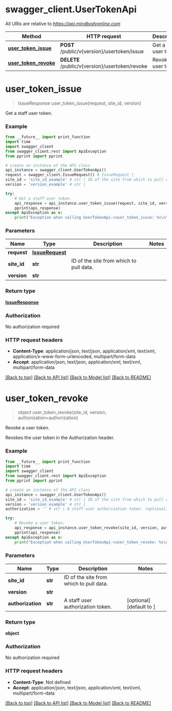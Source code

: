 # swagger_client.UserTokenApi

All URIs are relative to *https://api.mindbodyonline.com*

Method | HTTP request | Description
------------- | ------------- | -------------
[**user_token_issue**](UserTokenApi.md#user_token_issue) | **POST** /public/v{version}/usertoken/issue | Get a staff user token.
[**user_token_revoke**](UserTokenApi.md#user_token_revoke) | **DELETE** /public/v{version}/usertoken/revoke | Revoke a user token.


# **user_token_issue**
> IssueResponse user_token_issue(request, site_id, version)

Get a staff user token.

### Example
```python
from __future__ import print_function
import time
import swagger_client
from swagger_client.rest import ApiException
from pprint import pprint

# create an instance of the API class
api_instance = swagger_client.UserTokenApi()
request = swagger_client.IssueRequest() # IssueRequest | 
site_id = 'site_id_example' # str | ID of the site from which to pull data.
version = 'version_example' # str | 

try:
    # Get a staff user token.
    api_response = api_instance.user_token_issue(request, site_id, version)
    pprint(api_response)
except ApiException as e:
    print("Exception when calling UserTokenApi->user_token_issue: %s\n" % e)
```

### Parameters

Name | Type | Description  | Notes
------------- | ------------- | ------------- | -------------
 **request** | [**IssueRequest**](IssueRequest.md)|  | 
 **site_id** | **str**| ID of the site from which to pull data. | 
 **version** | **str**|  | 

### Return type

[**IssueResponse**](IssueResponse.md)

### Authorization

No authorization required

### HTTP request headers

 - **Content-Type**: application/json, text/json, application/xml, text/xml, application/x-www-form-urlencoded, multipart/form-data
 - **Accept**: application/json, text/json, application/xml, text/xml, multipart/form-data

[[Back to top]](#) [[Back to API list]](../README.md#documentation-for-api-endpoints) [[Back to Model list]](../README.md#documentation-for-models) [[Back to README]](../README.md)

# **user_token_revoke**
> object user_token_revoke(site_id, version, authorization=authorization)

Revoke a user token.

Revokes the user token in the Authorization header.

### Example
```python
from __future__ import print_function
import time
import swagger_client
from swagger_client.rest import ApiException
from pprint import pprint

# create an instance of the API class
api_instance = swagger_client.UserTokenApi()
site_id = 'site_id_example' # str | ID of the site from which to pull data.
version = 'version_example' # str | 
authorization = '' # str | A staff user authorization token. (optional) (default to )

try:
    # Revoke a user token.
    api_response = api_instance.user_token_revoke(site_id, version, authorization=authorization)
    pprint(api_response)
except ApiException as e:
    print("Exception when calling UserTokenApi->user_token_revoke: %s\n" % e)
```

### Parameters

Name | Type | Description  | Notes
------------- | ------------- | ------------- | -------------
 **site_id** | **str**| ID of the site from which to pull data. | 
 **version** | **str**|  | 
 **authorization** | **str**| A staff user authorization token. | [optional] [default to ]

### Return type

**object**

### Authorization

No authorization required

### HTTP request headers

 - **Content-Type**: Not defined
 - **Accept**: application/json, text/json, application/xml, text/xml, multipart/form-data

[[Back to top]](#) [[Back to API list]](../README.md#documentation-for-api-endpoints) [[Back to Model list]](../README.md#documentation-for-models) [[Back to README]](../README.md)

